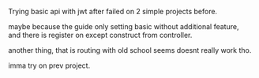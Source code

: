 Trying basic api with jwt after failed on 2 simple projects before.

maybe because the guide only setting basic without additional feature,  
and there is register on except construct from controller.

another thing, that is routing with old school seems doesnt really work tho.

imma try on prev project.
